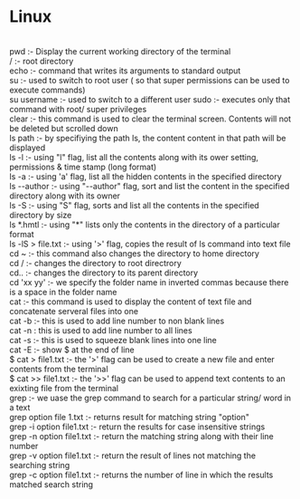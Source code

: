 # Linux
<br>
pwd :- Display the current working directory of the terminal
<br>
/  :- root directory
<br> 
echo :- command that writes its arguments to standard output
<br>
su :- used to switch to root user ( so that super permissions can be used to execute commands)
<br>
su username :- used to switch to a different user
sudo :- executes only that command with root/ super privileges
<br>
clear :- this command is used to clear the terminal screen. Contents will not be deleted but scrolled down
<br>
ls path :- by specifiying the path ls, the content content in that path will be displayed
<br> 
ls -l :- using "l" flag, list all the contents along with its ower setting, permissions & time stamp (long format)
<br>
ls -a :- using 'a' flag, list all the hidden contents in the specified directory
<br>
ls --author :- using "--author" flag, sort and list the content in the specified directory along with its owner
<br>
ls -S :- using "S" flag, sorts and list all the contents in the specified directory by size
<br>
ls *.hmtl :- using "*" lists only the contents in the directory of a particular format
<br>
ls -lS > file.txt :- using '>' flag, copies the result of ls command into text file
<br>
cd ~ :- this command also changes the directory to home directory
<br>
cd / :- changes the directory to root directrory
<br>
cd.. :- changes the directory to its parent directory 
<br>
cd 'xx yy' :- we specify the folder name in inverted commas because there is a space in the folder name
<br>
cat  :- this command is used to display the content of text file and concatenate serveral files into one 
<br>
cat -b :- this is used to add line number to non blank lines
<br>
cat -n : this is used to add line number to all lines 
<br>
cat -s :- this is used to squeeze blank lines into one line 
<br>
cat -E :- show $ at the end of line
<br>
$ cat > file1.txt  :- the '>' flag can be used to create a new file and enter contents from the terminal
<br>
$ cat >> file1.txt   :- the '>>' flag can be used to append text contents to an exixting file from the terminal
<br>
grep :- we uase the grep command to search for a particular string/ word in a text
<br>
grep option file 1.txt :- returns result for matching string "option"
<br>
grep -i option file1.txt :- return the results for case insensitive strings
<br>
grep -n option file1.txt :- return the matching string along with their line number
<br>
grep -v option file1.txt :- return the result of lines not matching the  searching string
<br>
grep -c option file1.txt :- returns the number of line in which the results matched search string










